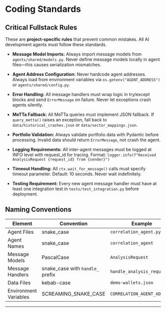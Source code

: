 # Coding Standards

## Critical Fullstack Rules

These are **project-specific rules** that prevent common mistakes. All AI development agents must follow these standards.

- **Message Model Imports:** Always import message models from `agents/shared/models.py`. Never define message models locally in agent files—this causes serialization mismatches.

- **Agent Address Configuration:** Never hardcode agent addresses. Always load from environment variables via `os.getenv("AGENT_ADDRESS")` or `agents/shared/config.py`.

- **Error Handling:** All message handlers must wrap logic in try/except blocks and send `ErrorMessage` on failure. Never let exceptions crash agents silently.

- **MeTTa Fallback:** All MeTTa queries must implement JSON fallback. If `query_metta()` raises an exception, fall back to `data/historical_crashes.json` or `data/sector_mappings.json`.

- **Portfolio Validation:** Always validate portfolio data with Pydantic before processing. Invalid data should return `ErrorMessage`, not crash the agent.

- **Logging Requirements:** All inter-agent messages must be logged at INFO level with request_id for tracing. Format: `logger.info(f"Received AnalysisRequest {request_id} from {sender}")`

- **Timeout Handling:** All `ctx.wait_for_message()` calls must specify timeout parameter. Default: 10 seconds. Never wait indefinitely.

- **Testing Requirement:** Every new agent message handler must have at least one integration test in `tests/test_integration.py` before deployment.

## Naming Conventions

| Element | Convention | Example |
|---------|-----------|---------|
| Agent Files | snake_case | `correlation_agent.py` |
| Agent Names | snake_case | `correlation_agent` |
| Message Models | PascalCase | `AnalysisRequest` |
| Message Handlers | snake_case with `handle_` prefix | `handle_analysis_request` |
| Data Files | kebab-case | `demo-wallets.json` |
| Environment Variables | SCREAMING_SNAKE_CASE | `CORRELATION_AGENT_ADDRESS` |

---
